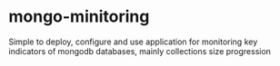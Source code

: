 # mongo-minitoring
Simple to deploy, configure and use application for monitoring key indicators of mongodb databases, mainly collections size progression
